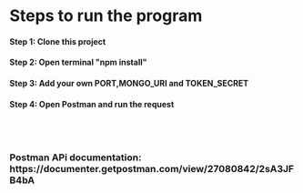 <h1>Steps to run the program</h1>
<h4><b>Step 1: </b>Clone this project</h4>
<h4><b>Step 2: </b>Open terminal "npm install"</h4>
<h4><b>Step 3: </b>Add your own PORT,MONGO_URI and TOKEN_SECRET</h4>
<h4><b>Step 4: </b>Open Postman and run the request</h4>
<br>
<br>
<h3><b>Postman APi documentation: </b>https://documenter.getpostman.com/view/27080842/2sA3JFB4bA</h3>
